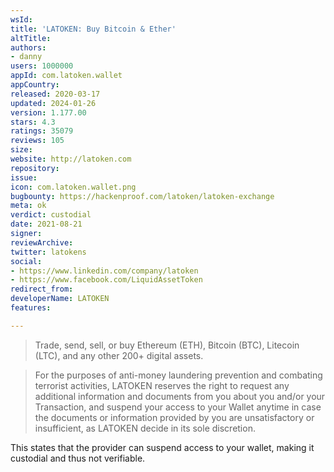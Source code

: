 ```yaml
---
wsId: 
title: 'LATOKEN: Buy Bitcoin & Ether'
altTitle: 
authors:
- danny
users: 1000000
appId: com.latoken.wallet
appCountry: 
released: 2020-03-17
updated: 2024-01-26
version: 1.177.00
stars: 4.3
ratings: 35079
reviews: 105
size: 
website: http://latoken.com
repository: 
issue: 
icon: com.latoken.wallet.png
bugbounty: https://hackenproof.com/latoken/latoken-exchange
meta: ok
verdict: custodial
date: 2021-08-21
signer: 
reviewArchive: 
twitter: latokens
social:
- https://www.linkedin.com/company/latoken
- https://www.facebook.com/LiquidAssetToken
redirect_from: 
developerName: LATOKEN
features: 

---
```


> Trade, send, sell, or buy Ethereum (ETH), Bitcoin (BTC), Litecoin (LTC), and any other 200+ digital assets.

> For  the  purposes  of  anti-money  laundering  prevention  and  combating  terrorist  activities, LATOKEN reserves the right  to request  any additional information and documents from you about you and/or your Transaction, and suspend your access to your Wallet anytime in case the documents or information provided by you are unsatisfactory or insufficient, as LATOKEN decide in its sole discretion.

This states that the provider can suspend access to your wallet, making it custodial and thus not verifiable.



